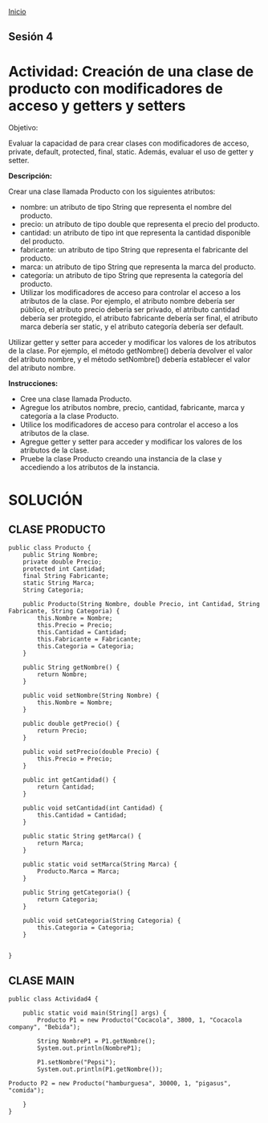 <!-- No borrar o modificar -->
[Inicio](./index.md)

## Sesión 4


<!-- Su documentación aquí -->

# Actividad: Creación de una clase de producto con modificadores de acceso y getters y setters
Objetivo:

Evaluar la capacidad de para crear clases con modificadores de acceso, private, default, protected, final, static. Además, evaluar el uso de getter y setter.

**Descripción:**

Crear una clase llamada Producto con los siguientes atributos:

- nombre: un atributo de tipo String que representa el nombre del producto.
- precio: un atributo de tipo double que representa el precio del producto.
- cantidad: un atributo de tipo int que representa la cantidad disponible del producto.
- fabricante: un atributo de tipo String que representa el fabricante del producto.
- marca: un atributo de tipo String que representa la marca del producto.
- categoría: un atributo de tipo String que representa la categoría del producto.
- Utilizar los modificadores de acceso para controlar el acceso a los atributos de la clase. Por ejemplo, el  atributo nombre debería ser público, el atributo precio debería ser privado, el atributo cantidad debería ser protegido, el atributo fabricante debería ser final, el atributo marca debería ser static, y el atributo  categoría debería ser default.

Utilizar getter y setter para acceder y modificar los valores de los atributos de la clase. Por ejemplo, el método getNombre() debería devolver el valor del atributo nombre, y el método setNombre() debería establecer el valor del atributo nombre.

**Instrucciones:**

- Cree una clase llamada Producto.
- Agregue los atributos nombre, precio, cantidad, fabricante, marca y categoría a la clase Producto.
- Utilice los modificadores de acceso para controlar el acceso a los atributos de la clase.
- Agregue getter y setter para acceder y modificar los valores de los atributos de la clase.
- Pruebe la clase Producto creando una instancia de la clase y accediendo a los atributos de la instancia.

# SOLUCIÓN

## CLASE PRODUCTO

```
public class Producto {
    public String Nombre;
    private double Precio;
    protected int Cantidad;
    final String Fabricante;
    static String Marca;
    String Categoria;

    public Producto(String Nombre, double Precio, int Cantidad, String Fabricante, String Categoria) {
        this.Nombre = Nombre;
        this.Precio = Precio;
        this.Cantidad = Cantidad;
        this.Fabricante = Fabricante;
        this.Categoria = Categoria;
    }

    public String getNombre() {
        return Nombre;
    }

    public void setNombre(String Nombre) {
        this.Nombre = Nombre;
    }

    public double getPrecio() {
        return Precio;
    }

    public void setPrecio(double Precio) {
        this.Precio = Precio;
    }

    public int getCantidad() {
        return Cantidad;
    }

    public void setCantidad(int Cantidad) {
        this.Cantidad = Cantidad;
    }

    public static String getMarca() {
        return Marca;
    }

    public static void setMarca(String Marca) {
        Producto.Marca = Marca;
    }

    public String getCategoria() {
        return Categoria;
    }

    public void setCategoria(String Categoria) {
        this.Categoria = Categoria;
    }
    
    
}
```

## CLASE MAIN

```
public class Actividad4 {

    public static void main(String[] args) {
        Producto P1 = new Producto("Cocacola", 3800, 1, "Cocacola company", "Bebida");
            
        String NombreP1 = P1.getNombre();
        System.out.println(NombreP1);
        
        P1.setNombre("Pepsi");
        System.out.println(P1.getNombre());

Producto P2 = new Producto("hamburguesa", 30000, 1, "pigasus", "comida");
                
    }
}
```






